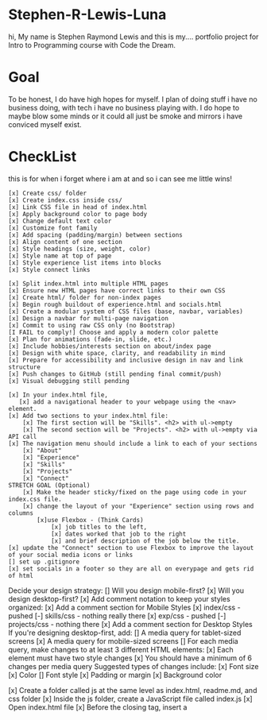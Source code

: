 # Stephen-R-Lewis-Luna
hi, My name is Stephen Raymond Lewis and this is my....
portfolio project for Intro to Programming course with Code the Dream.

# Goal
To be honest, I do have high hopes for myself. I plan of doing stuff i have no business doing,
with tech i have no business playing with. I do hope to maybe blow some minds or it could all 
just be smoke and mirrors i have conviced myself exist.

# CheckList
this is for when i forget where i am at and so i can see me little wins!

    [x] Create css/ folder
    [x] Create index.css inside css/
    [x] Link CSS file in head of index.html
    [x] Apply background color to page body
    [x] Change default text color
    [x] Customize font family
    [x] Add spacing (padding/margin) between sections
    [x] Align content of one section
    [x] Style headings (size, weight, color)
    [x] Style name at top of page
    [x] Style experience list items into blocks
    [x] Style connect links
    
    [x] Split index.html into multiple HTML pages
    [x] Ensure new HTML pages have correct links to their own CSS
    [x] Create html/ folder for non-index pages
    [x] Begin rough buildout of experience.html and socials.html
    [x] Create a modular system of CSS files (base, navbar, variables)
    [x] Design a navbar for multi-page navigation
    [x] Commit to using raw CSS only (no Bootstrap)
    [I FAIL to comply!] Choose and apply a modern color palette
    [x] Plan for animations (fade-in, slide, etc.)
    [x] Include hobbies/interests section on about/index page
    [x] Design with white space, clarity, and readability in mind
    [x] Prepare for accessibility and inclusive design in nav and link structure
    [x] Push changes to GitHub (still pending final commit/push)
    [x] Visual debugging still pending

    [x] In your index.html file, 
       [x] add a navigational header to your webpage using the <nav> element.
    [x] Add two sections to your index.html file:
        [x] The first section will be "Skills". <h2> with ul->empty 
        [x] The second section will be "Projects". <h2> with ul->empty via API call
    [x] The navigation menu should include a link to each of your sections
        [x] "About" 
        [x] "Experience"
        [x] "Skills"
        [x] "Projects"
        [x] "Connect"
    STRETCH GOAL (Optional) 
        [x] Make the header sticky/fixed on the page using code in your index.css file.
        [x] change the layout of your "Experience" section using rows and columns
            [x]use Flexbox - (Think Cards)
                [x] job titles to the left, 
                [x] dates worked that job to the right
                [x] and brief description of the job below the title.
    [x] update the "Connect" section to use Flexbox to improve the layout of your social media icons or links
    [] set up .gitignore
    [x] set socials in a footer so they are all on everypage and gets rid of html

Decide your design strategy:
    [] Will you design mobile-first?
    [x] Will you design desktop-first?
[x] Add comment notation to keep your styles organized:
[x] Add a comment section for Mobile Styles
    [x] index/css - pushed
    [-] skills/css - nothing really there
    [x] exp/css - pushed
    [-] projects/css - nothing there
[x] Add a comment section for Desktop Styles
If you're designing desktop-first, add:
    [] A media query for tablet-sized screens
    [x] A media query for mobile-sized screens
[] For each media query, make changes to at least 3 different HTML elements:
[x] Each element must have two style changes
[x] You should have a minimum of 6 changes per media query
Suggested types of changes include:
    [x] Font size
    [x] Color
    [] Font style
    [x] Padding or margin
    [x] Background color


[x] Create a folder called js at the same level as index.html, readme.md, and css folder
[x] Inside the js folder, create a JavaScript file called index.js
[x] Open index.html file
[x] Before the closing </body> tag, insert a <script> element with a src attribute that specifies the relative path to js/index.js

[x] Save and open index.html in your browser (or use live extension in VSCode)
[x] In index.js, use DOM manipulation to add a footer element to index.html
[x] Create a variable today and assign it a new Date object
[x] Create a variable thisYear and assign it the current year using getFullYear
[x] Create a variable footer and assign it the footer element using DOM selection
[x] Create a variable copyright and use it to create a new <p> element
[x] Set the innerHTML of copyright to display your name and the current year (include © for stretch goal)
[x] Append the copyright element to the footer
[x] In index.html, above the "Connect" section, add a new <section> element with id="skills"
[x] Inside the new section, add an <h2> element with text "Skills"
[x] After the <h2> element, add an empty unordered list <ul>
[x] In index.js, create an array skills containing your technical skills
[x] Create a variable skillsSection and select the skills section by id
[x] Create a variable skillsList and select the <ul> inside skillsSection
[x] Create a for loop to iterate over the skills array
[x] Inside the loop, create a variable skill to make a new <li> element
[x] Set the inner text of skill to the current array element
[x] Append the skill element to skillsList
[x] In index.css, use flexbox or grid to organize and style the list of skills (include adjustments in media queries)

Assignment: Task List / Deliverables
    Create a Message Form
        [x] Open your index.html file
-->     [] Above the <footer> element, add an empty <section> element
        [x] Inside the new <section> element, create a level-two heading that says "Leave a Message"
        [x] After the heading, create an HTML <form> element with a name attribute that equals "leave_message"
        [x] Inside the <form> element, add the following:
        [x] <input> element with attributes: type "text", name "usersName", and required true
        [x] <input> element with attributes: type "email", name "usersEmail", and required true
                  x  section
                  x      h2
                  x      form
                  x          label (name, email)
                  x          input (name, email)


        [x] <textarea> element with attributes: name "usersMessage" and required true 
        [x] <button> element that says "Submit" and has type attribute equal to "submit" 
        [x] Each form field should also have a corresponding <label> element (Optional) Use <br> elements to stack the form fields 
        [x] Save and refresh your browser (or just check your browser for changes if using live extension) 
        [x] Add navigation to the message form: Add a link in your <nav> section that takes the user to the 'Leave a Message' section when clicked

Add Message List Section
    [x] After the <section> element from the previous step, create a new <section> element with an id of "messages"
    [x] Inside that element, create a level-two heading that says "Messages"
    [x] After the heading, add an empty unordered list (<ul>) element
    [x] Save and refresh your browser (or just check your browser for changes if using live extension)

Handle Message Form Submit
    [x] Open your index.js file and start at the bottom
    [x] Create a variable named messageForm that uses "DOM Selection" to select the "leave_message" form by name attribute
    [x] Add an event listener to the messageForm element that handles the "submit" event hint: addEventListener method
    [x] Inside the callback function for your event listener, create three new variables (one for each of the three form fields) and retrieve the value from the event hint: event.target is the form, event.target.usersName is the first input element
    [x] Inside the callback function for your event listener, add a console.log statement to log the three variables you created in the previous step
    [x] Save and refresh your browser (or just check your browser for changes if using live extension)
    [x] Open the console in your browser if you haven't already by either right clicking on your page and select "Inspect" or by using the menu bar to open the Developer tools.
    [x] Fill out the HTML form in your browser and hit "Submit"
    [x] Note: at this point, you should notice that the browser is refreshing automatically when you submit your form which is not the desired behavior
    [x] Inside the callback function, above the other code you just wrote, add a new line to prevent the default refreshing behavior of the "submit" event hint: preventDefault method
    [x] Save and refresh your browser (or just check your browser for changes if using live extension)
    [x] Fill out the HTML form in your browser and hit "Submit"
    [x] You should see that the page does not refresh and your values are logged in the console
    [x] Note: at this point, you should notice that the form is submitting properly but the form fields are not reset after submit
    [x] Inside the callback function, on the very last line, add a new line of code to clear the form hint: reset method
    [x] Save and refresh your browser (or just check your browser for changes if using live extension)

Display Messages in List
In the index.js file, start inside the event listener callback function on the line above where you reset the form

[x] Create a variable named messageSection and use "DOM Selection" to select the #messages section by id

[x] Create a variable named messageList and use "DOM Selection" to query the messageSection (instead of the entire document) to find the <ul> element

[x] Create a variable named newMessage that makes a new list item (li) element

On the next line, set the inner HTML of your newMessage element with the following information:
    [x] <a> element that displays the "usersName" and is a clickable link to the "usersEmail" (hint: use the mailto: prefix)
    [x] <span> element that displays the "usersMessage"
    [x] Create a variable named removeButton that makes a new <button> element
        [x] Set the inner text to "remove"
        [x] Set the type attribute to "button"
        [] Add an event listener to the removeButton element that handles the "click" event
[x] Inside the callback function, create a variable named entry that finds the button's parent element using DOM Traversal (hint: parentNode property)
[x] Remove the entry element from the DOM (hint: remove method)
[x] Append the removeButton to the newMessage element
[x] hint: appendChild method
[x] Append the newMessage to the messageList element
[x] Save and refresh your browser (or just check your browser for changes if using live extension)

[x] Style your Message Form
[x] Open your index.css file
[x] Style your message form fields and buttons keeping in mind:
[x] adequate spacing so form fields aren't crowded
[x] appropriate sizing in media queries so a user on a mobile device can easily touch/tap into the fields to type
[x] button sizing to accommodate click and touch/tap interactions

Stretch Goals
[x] (Optional) Hide the #messages section, including the Messages header, when the list is empty
[] (Optional) Create an "edit" button for each message entry that allows the user to input a new/modified message

[] spacing on experience page for cards looks a little off, set media query 
[x] footer js above things in the html in the inspect is driving me nut, locate and fix!
[] set scroll for message block in list incase of long message
    [] messages stay one line and have "..." for trail off on long messages.
    [] create button that pulls up full message in a modal to read
        [] can make for edit and populational read, 
        [] for edit just reshow modal and populate with the mesage info?